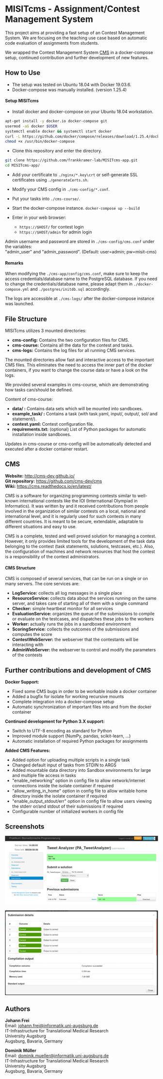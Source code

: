 # MISITcms - Assignment/Contest Management System

This project aims at providing a fast setup of an Contest Management System. We are focusing on the teaching use case based on automatic code evaluation of assignments from students.

We wrapped the Contest Management System [CMS](https://github.com/cms-dev/cms) in a docker-compose setup, continued contribution and further development of new features.

## How to Use

- The setup was tested on Ubuntu 18.04 with Docker 19.03.6.
- Docker-compose was manually installed. (version 1.25.4)

#### Setup MISITcms

- Install docker and docker-compose on your Ubuntu 18.04 workstation.
```sh
apt-get install -y docker.io docker-compose git
usermod -aG docker $USER
systemctl enable docker && systemctl start docker
curl -L https://github.com/docker/compose/releases/download/1.25.4/docker-compose-`uname -s`-`uname -m` -o /usr/bin/docker-compose
chmod +x /usr/bin/docker-compose
```

- Clone this repository and enter the directory.
```sh
git clone https://github.com/frankkramer-lab/MISITcms-app.git
cd MISITcms-app/
```

- Add your certificate to `./nginx/*.key\crt` or self-generate SSL certificates using `./generateCerts.sh`.

- Modify your CMS config in `./cms-config/*.conf`.

- Put your tasks into `./cms-course/`.

- Start the docker-compose instance.
`docker-compose up --build`

- Enter in your web browser:
  - `https://$HOST/` for contest login
  - `https://$HOST/admin` for admin login

Admin username and password are stored in `./cms-config/cms.conf` under the variables:  
"admin_user" and "admin_password".  (Default: user=admin; pw=misit-cms)

#### Remarks
When modifying the `./cms-app/config/cms.conf`, make sure to keep the access credentials/database name to the PostgreSQL database. If you need to change the credentials/database name, please adapt them in `./docker-compose.yml` and `./postgres/initdb.sql` accordingly.

The logs are accessible at `./cms-logs/` after the docker-compose instance was launched.

## File Structure

MISITcms utilizes 3 mounted directories:
- **cms-config:** Contains the two configuration files for CMS.
- **cms-course:** Contains all the data for the contest and tasks.
- **cms-logs:** Contains the log files for all running CMS services.

The mounted directories allow fast and interactive access to the important CMS files. This eliminates the need to access the inner part of the docker containers, if you want to change the course data or have a look on the logs.

We provided several examples in cms-course, which are demonstrating how tasks can/should be defined.

Content of cms-course:
- **data/ :** Contains data sets which will be mounted into sandboxes.
- **example_task/ :** Contains a task (with task.yaml, input/, output/, sol/ and statement/).
- **contest.yaml:** Contest configuration file.
- **requirements.txt:** (optional) List of Python packages for automatic installation inside sandboxes.

Updates in cms-course or cms-config will be automatically detected and executed after a docker container restart.

## CMS

**Website:** http://cms-dev.github.io/  
**Git repository:** https://github.com/cms-dev/cms  
**Wiki:** https://cms.readthedocs.io/en/latest/  

CMS is a software for organizing programming contests similar to well-known international contests like the IOI (International Olympiad in Informatics). It was written by and it received contributions from people involved in the organization of similar contests on a local, national and international level, and it is regularly used for such contests in many different countries. It is meant to be secure, extendable, adaptable to different situations and easy to use.

CMS is a complete, tested and well proved solution for managing a contest. However, it only provides limited tools for the development of the task data belonging to the contest (task statements, solutions, testcases, etc.). Also, the configuration of machines and network resources that host the contest is a responsibility of the contest administrators.

#### CMS Structure

CMS is composed of several services, that can be run on a single or on many servers. The core services are:

- **LogService:**  collects all log messages in a single place
- **ResourceService:** collects data about the services running on the same server, and takes care of starting all of them with a single command
- **Checker:** simple heartbeat monitor for all services
- **EvaluationService:** organizes the queue of the submissions to compile or evaluate on the testcases, and dispatches these jobs to the workers
- **Worker:** actually runs the jobs in a sandboxed environment
- **ScoringService:** collects the outcomes of the submissions and computes the score
- **ContestWebServer:** the webserver that the contestants will be interacting with
- **AdminWebServer:** the webserver to control and modify the parameters of the contests

## Further contributions and development of CMS

**Docker Support:**  
- Fixed some CMS bugs in order to be workable inside a docker container
- Added a bugfix for isolate for working recursive mounts
- Complete integration into a docker-compose setup
- Automatic synchronization of important files into and from the docker container

**Continued development for Python 3.X support:**  
- Switch to UTF-8 encoding as standard for Python
- Improved module support (NumPy, pandas, scikit-learn, ...)
- Automatic installation of required Python packages for assignments

**Added CMS Features:**  
- Added option for uploading multiple scripts in a single task
- Changed default input of tasks from STDIN to ARGS
- Added mountable data directory into Sandbox environments for large and multiple file access in tasks
- "enable_networking" option in config file to allow network/internet connections inside the isolate container if required
- "allow_writing_in_home" option in config file to allow writable home directory inside the isolate container if required
- "enable_output_stdout/err" option in config file to allow users viewing the stderr or/and stdout of their submissions if required
- Configurable number of initialized workers in config file

## Screenshots

![Assignment](docs/assignment.png)

![Assignment](docs/submission.png)

## Authors

**Johann Frei**  
Email: johann.frei@informatik.uni-augsburg.de  
IT-Infrastructure for Translational Medical Research  
University Augsburg  
Augsburg, Bavaria, Germany

**Dominik Müller**  
Email: dominik.mueller@informatik.uni-augsburg.de  
IT-Infrastructure for Translational Medical Research  
University Augsburg  
Augsburg, Bavaria, Germany
